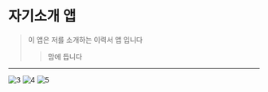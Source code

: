 

# 자기소개 앱


> 이 앱은 저를 소개하는 이력서 앱 입니다
>> 맘에 듭니다


<hr> 




![3](https://user-images.githubusercontent.com/80104121/205824966-8ca5a07b-5373-40ab-ac4d-6cbe9bb4e5c3.png)
![4](https://user-images.githubusercontent.com/80104121/205824977-e08196fb-4790-47bd-b741-e749c617b938.png)
![5](https://user-images.githubusercontent.com/80104121/205825035-f174e434-9d63-4c50-82cd-d02a4c0a9f6a.png)
